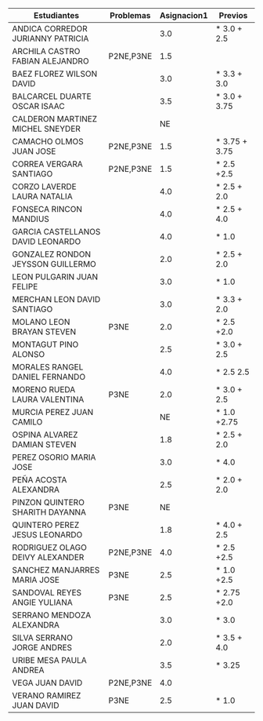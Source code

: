 | Estudiantes                           | Problemas | Asignacion1 | Previos |
|---------------------------------------|-----------|--------------|---------|
| ANDICA CORREDOR JURIANNY PATRICIA     |           |  3.0         |*  3.0 + 2.5    |
| ARCHILA CASTRO FABIAN ALEJANDRO       | P2NE,P3NE |  1.5         |         |
| BAEZ FLOREZ WILSON DAVID              |           | 3.0          |* 3.3 + 3.0      |
| BALCARCEL DUARTE OSCAR ISAAC          |           | 3.5          |* 3.0 + 3.75      |
| CALDERON MARTINEZ MICHEL SNEYDER      |           |  NE          |         |
| CAMACHO OLMOS JUAN JOSE               | P2NE,P3NE | 1.5          |* 3.75 + 3.75     |
| CORREA VERGARA SANTIAGO               | P2NE,P3NE | 1.5          |* 2.5  +2.5     |
| CORZO LAVERDE LAURA NATALIA           |           | 4.0          |* 2.5 + 2.0      |
| FONSECA RINCON MANDIUS                |           | 4.0          |* 2.5 + 4.0      |
| GARCIA CASTELLANOS DAVID LEONARDO     |           | 4.0          |*  1.0      |
| GONZALEZ RONDON JEYSSON GUILLERMO     |           | 2.0          |*  2.5 + 2.0    |
| LEON PULGARIN JUAN FELIPE             |           | 3.0           |* 1.0       |
| MERCHAN LEON DAVID SANTIAGO           |           | 3.0          |* 3.3  + 2.0     |
| MOLANO LEON BRAYAN STEVEN             | P3NE      | 2.0          |* 2.5 +2.0       |
| MONTAGUT PINO ALONSO                  |           | 2.5          |* 3.0  + 2.5     |
| MORALES RANGEL DANIEL FERNANDO        |           | 4.0          |*  2.5  2.5    |
| MORENO RUEDA LAURA VALENTINA          | P3NE      | 2.0          |*   3.0 + 2.5    |
| MURCIA PEREZ JUAN CAMILO              |           | NE           |*  1.0 +2.75     |
| OSPINA ALVAREZ DAMIAN STEVEN          |           | 1.8          |* 2.5 + 2.0      |
| PEREZ OSORIO MARIA JOSE               |           | 3.0          |* 4.0       |
| PEÑA ACOSTA ALEXANDRA                 |           | 2.5          |*  2.0 + 2.0     |
| PINZON QUINTERO SHARITH DAYANNA       | P3NE      | NE           |         |
| QUINTERO PEREZ JESUS LEONARDO         |           | 1.8          |* 4.0 + 2.5     |
| RODRIGUEZ OLAGO DEIVY ALEXANDER       | P2NE,P3NE | 4.0          |* 2.5  +2.5     |
| SANCHEZ MANJARRES MARIA JOSE          | P3NE      | 2.5          |* 1.0  +2.5     |
| SANDOVAL REYES ANGIE YULIANA          | P3NE      | 2.5          |* 2.75 +2.0      |
| SERRANO MENDOZA ALEXANDRA             |           | 3.0          |* 3.0       |
| SILVA SERRANO JORGE ANDRES            |           | 2.0          |* 3.5 + 4.0    |
| URIBE MESA PAULA ANDREA               |           | 3.5          |* 3.25       |
| VEGA JUAN DAVID                       |P2NE,P3NE  | 4.0          |         |
| VERANO RAMIREZ JUAN DAVID             |P3NE       | 2.5          |* 1.0        |
